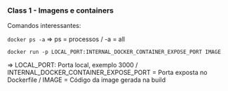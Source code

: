 ### Class 1 - Imagens e containers

Comandos interessantes:

`docker ps -a` => ps = processos / -a = all

`docker run -p LOCAL_PORT:INTERNAL_DOCKER_CONTAINER_EXPOSE_PORT IMAGE` 

=> LOCAL_PORT: Porta local, exemplo 3000 / INTERNAL_DOCKER_CONTAINER_EXPOSE_PORT = Porta exposta no Dockerfile / IMAGE = Código da image gerada na build
